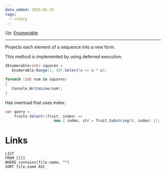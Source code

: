 ```yaml
---
date_added: 2025-02-25
tags:
  - csharp
---
```

Up: [Enumerable](Enumerable.md)
___
 Projects each element of a sequence into a new form.
 
This method is implemented by using deferred execution.
 ```cs
IEnumerable<int> squares =
    Enumerable.Range(1, 10).Select(x => x * x);

foreach (int num in squares)
{
    Console.WriteLine(num);
}
```

Has overload that uses index:

```cs
var query =
    fruits.Select((fruit, index) =>
                      new { index, str = fruit.Substring(0, index) });
```
# Links
```dataview
LIST
FROM [[]]
WHERE contains(file.name, "")
SORT file.name ASC
```

